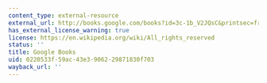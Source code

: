 ```yaml
---
content_type: external-resource
external_url: http://books.google.com/books?id=3c-1b_V2JQsC&printsec=frontcover
has_external_license_warning: true
license: https://en.wikipedia.org/wiki/All_rights_reserved
status: ''
title: Google Books
uid: 0220533f-59ac-43e3-9062-29871830f703
wayback_url: ''
---
```

